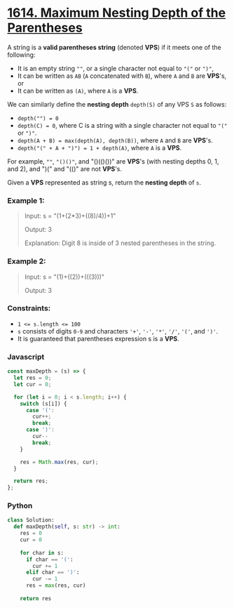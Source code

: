 # [1614. Maximum Nesting Depth of the Parentheses](https://leetcode.com/problems/maximum-nesting-depth-of-the-parentheses/description/)

A string is a **valid parentheses string** (denoted **VPS**) if it meets one of the following:

- It is an empty string `""`, or a single character not equal to `"("` or `")"`,
- It can be written as `AB` (`A` concatenated with `B`), where `A` and `B` are **VPS**'s, or
- It can be written as `(A)`, where `A` is a **VPS**.

We can similarly define the **nesting depth** `depth(S)` of any VPS `S` as follows:

- `depth("") = 0`
- `depth(C) = 0`, where C is a string with a single character not equal to `"("` or `")"`.
- `depth(A + B) = max(depth(A), depth(B))`, where `A` and `B` are **VPS**'s.
- `depth("(" + A + ")") = 1 + depth(A)`, where `A` is a **VPS**.

For example, `""`, `"()()"`, and "()(()())" are **VPS**'s (with nesting depths 0, 1, and 2), and ")(" and "(()" are not **VPS**'s.

Given a **VPS** represented as string s, return the **nesting depth** of `s`.


### Example 1:
> Input: s = "(1+(2*3)+((8)/4))+1"
>
> Output: 3
>
> Explanation: Digit 8 is inside of 3 nested parentheses in the string.


### Example 2:
> Input: s = "(1)+((2))+(((3)))"
>
> Output: 3
 

### Constraints:
- `1 <= s.length <= 100`
- `s` consists of digits `0-9` and characters `'+'`, `'-'`, `'*'`, `'/'`, `'('`, and `')'`.
- It is guaranteed that parentheses expression s is a **VPS**.


### Javascript
```javascript
const maxDepth = (s) => {
  let res = 0;
  let cur = 0;

  for (let i = 0; i < s.length; i++) {
    switch (s[i]) {
      case '(':
        cur++;
        break;
      case ')':
        cur--
        break;
    }

    res = Math.max(res, cur);
  }

  return res;
};
```

### Python
```python
class Solution:
  def maxDepth(self, s: str) -> int:
    res = 0
    cur = 0
    
    for char in s:
      if char == '(':
        cur += 1
      elif char == ')':
        cur -= 1
      res = max(res, cur)  
      
    return res
```
